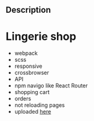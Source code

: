 ## Description
# Lingerie shop
- webpack
- scss
- responsive
- crossbrowser
- API
- npm navigo like React Router
- shopping cart
- orders
- not reloading pages
- uploaded <a href="https://inspired-three.vercel.app" target="_blank">here<a>
